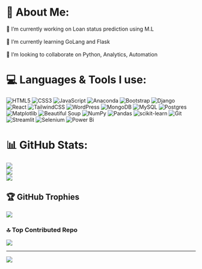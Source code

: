 # 💫 About Me:
🔭 I’m currently working on Loan status prediction using M.L<br><br>🌱 I’m currently learning GoLang and Flask<br><br>👯 I’m looking to collaborate on Python, Analytics, Automation


# 💻 Languages & Tools I use:
![HTML5](https://img.shields.io/badge/html5-%23E34F26.svg?style=plastic&logo=html5&logoColor=white) ![CSS3](https://img.shields.io/badge/css3-%231572B6.svg?style=plastic&logo=css3&logoColor=white) ![JavaScript](https://img.shields.io/badge/javascript-%23323330.svg?style=plastic&logo=javascript&logoColor=%23F7DF1E) ![Anaconda](https://img.shields.io/badge/Anaconda-%2344A833.svg?style=plastic&logo=anaconda&logoColor=white) ![Bootstrap](https://img.shields.io/badge/bootstrap-%238511FA.svg?style=plastic&logo=bootstrap&logoColor=white) ![Django](https://img.shields.io/badge/django-%23092E20.svg?style=plastic&logo=django&logoColor=white) ![React](https://img.shields.io/badge/react-%2320232a.svg?style=plastic&logo=react&logoColor=%2361DAFB) ![TailwindCSS](https://img.shields.io/badge/tailwindcss-%2338B2AC.svg?style=plastic&logo=tailwind-css&logoColor=white) ![WordPress](https://img.shields.io/badge/WordPress-%23117AC9.svg?style=plastic&logo=WordPress&logoColor=white) ![MongoDB](https://img.shields.io/badge/MongoDB-%234ea94b.svg?style=plastic&logo=mongodb&logoColor=white) ![MySQL](https://img.shields.io/badge/mysql-4479A1.svg?style=plastic&logo=mysql&logoColor=white) ![Postgres](https://img.shields.io/badge/postgres-%23316192.svg?style=plastic&logo=postgresql&logoColor=white) ![Matplotlib](https://img.shields.io/badge/Matplotlib-%23ffffff.svg?style=plastic&logo=Matplotlib&logoColor=black) ![Beautiful Soup](https://img.shields.io/badge/Beautiful_Soup-%23FFD700.svg?style=plastic&logo=python&logoColor=white) ![NumPy](https://img.shields.io/badge/numpy-%23013243.svg?style=plastic&logo=numpy&logoColor=white) ![Pandas](https://img.shields.io/badge/pandas-%23150458.svg?style=plastic&logo=pandas&logoColor=white) ![scikit-learn](https://img.shields.io/badge/scikit--learn-%23F7931E.svg?style=plastic&logo=scikit-learn&logoColor=white) ![Git](https://img.shields.io/badge/git-%23F05033.svg?style=plastic&logo=git&logoColor=white) ![Streamlit](https://img.shields.io/badge/Streamlit-%2338ACEC.svg?style=plastic&logo=streamlit&logoColor=white) ![Selenium](https://img.shields.io/badge/Selenium-%234A5D23.svg?style=plastic&logo=selenium&logoColor=white) ![Power Bi](https://img.shields.io/badge/Power_BI-%2306D6A0.svg?style=plastic&logo=powerbi&logoColor=white) 
# 📊 GitHub Stats:
![](https://github-readme-stats.vercel.app/api?username=mayank0290&theme=dark&hide_border=false&include_all_commits=false&count_private=false)<br/>
![](https://github-readme-streak-stats.herokuapp.com/?user=mayank0290&theme=dark&hide_border=false)<br/>
![](https://github-readme-stats.vercel.app/api/top-langs/?username=mayank0290&theme=dark&hide_border=false&include_all_commits=false&count_private=false&layout=compact)

## 🏆 GitHub Trophies
![](https://github-profile-trophy.vercel.app/?username=mayank0290&theme=radical&no-frame=false&no-bg=true&margin-w=4)

### 🔝 Top Contributed Repo
![](https://github-contributor-stats.vercel.app/api?username=mayank0290&limit=5&theme=dark&combine_all_yearly_contributions=true)

---
[![](https://visitcount.itsvg.in/api?id=mayank0290&icon=0&color=0)](https://visitcount.itsvg.in)

<!-- Proudly created with GPRM ( https://gprm.itsvg.in ) -->
